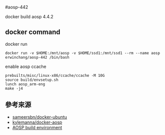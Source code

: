 #aosp-442

docker build aosp 4.4.2

## docker command

docker run
```
docker run -v $HOME:/mnt/aosp -v $HOME/ssd1:/mnt/ssd1 --rm --name aosp erwinchang/aosp-442 /bin/bash
```

enable aosp ccache
```
prebuilts/misc/linux-x86/ccache/ccache -M 10G
source build/envsetup.sh
lunch aosp_arm-eng
make -j4
```

## 參考來源

- [sameersbn/docker-ubuntu][1]
- [kylemanna/docker-aosp][2]
- [AOSP build environment][3]


[1]:https://github.com/sameersbn/docker-ubuntu/tree/14.04
[2]:https://github.com/kylemanna/docker-aosp
[3]:https://source.android.com/setup/initializing#setting-up-a-linux-build-environment

